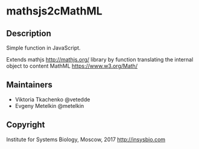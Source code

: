 # mathsjs2cMathML

## Description

Simple function in JavaScript.

Extends mathjs http://mathjs.org/ library by function translating the internal object to content MathML https://www.w3.org/Math/

## Maintainers

 - Viktoria Tkachenko @vetedde
 - Evgeny Metelkin @metelkin
 
## Copyright
 
Institute for Systems Biology, Moscow, 2017
http://insysbio.com
